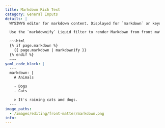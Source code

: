 ```yaml
---
title: Markdown Rich Text
category: General Inputs
details: |
  WYSIWYG editor for markdown content. Displayed for `markdown` or keys ending in `_markdown`.

  Use the `markdownify` Liquid filter to render Markdown from front matter. For example:

  ~~~html
  {% if page.markdown %}
    {{ page.markdown | markdownify }}
  {% endif %}
  ~~~
yaml_code_block: |
  ---
  markdown: |
    # Animals

    - Dogs
    - Cats

    > It's raining cats and dogs.
  ---
image_paths:
  - /images/editing/front-matter/markdown.png
info:
---
```

